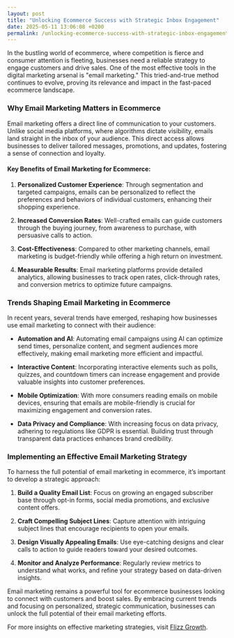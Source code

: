 ```yaml
---
layout: post
title: "Unlocking Ecommerce Success with Strategic Inbox Engagement"
date: 2025-05-11 13:06:08 +0200
permalink: /unlocking-ecommerce-success-with-strategic-inbox-engagement/
---
```



In the bustling world of ecommerce, where competition is fierce and consumer attention is fleeting, businesses need a reliable strategy to engage customers and drive sales. One of the most effective tools in the digital marketing arsenal is "email marketing." This tried-and-true method continues to evolve, proving its relevance and impact in the fast-paced ecommerce landscape.

### Why Email Marketing Matters in Ecommerce

Email marketing offers a direct line of communication to your customers. Unlike social media platforms, where algorithms dictate visibility, emails land straight in the inbox of your audience. This direct access allows businesses to deliver tailored messages, promotions, and updates, fostering a sense of connection and loyalty.

#### Key Benefits of Email Marketing for Ecommerce:

1. **Personalized Customer Experience**: Through segmentation and targeted campaigns, emails can be personalized to reflect the preferences and behaviors of individual customers, enhancing their shopping experience.

2. **Increased Conversion Rates**: Well-crafted emails can guide customers through the buying journey, from awareness to purchase, with persuasive calls to action.

3. **Cost-Effectiveness**: Compared to other marketing channels, email marketing is budget-friendly while offering a high return on investment.

4. **Measurable Results**: Email marketing platforms provide detailed analytics, allowing businesses to track open rates, click-through rates, and conversion metrics to optimize future campaigns.

### Trends Shaping Email Marketing in Ecommerce

In recent years, several trends have emerged, reshaping how businesses use email marketing to connect with their audience:

- **Automation and AI**: Automating email campaigns using AI can optimize send times, personalize content, and segment audiences more effectively, making email marketing more efficient and impactful.

- **Interactive Content**: Incorporating interactive elements such as polls, quizzes, and countdown timers can increase engagement and provide valuable insights into customer preferences.

- **Mobile Optimization**: With more consumers reading emails on mobile devices, ensuring that emails are mobile-friendly is crucial for maximizing engagement and conversion rates.

- **Data Privacy and Compliance**: With increasing focus on data privacy, adhering to regulations like GDPR is essential. Building trust through transparent data practices enhances brand credibility.

### Implementing an Effective Email Marketing Strategy

To harness the full potential of email marketing in ecommerce, it’s important to develop a strategic approach:

1. **Build a Quality Email List**: Focus on growing an engaged subscriber base through opt-in forms, social media promotions, and exclusive content offers.

2. **Craft Compelling Subject Lines**: Capture attention with intriguing subject lines that encourage recipients to open your emails.

3. **Design Visually Appealing Emails**: Use eye-catching designs and clear calls to action to guide readers toward your desired outcomes.

4. **Monitor and Analyze Performance**: Regularly review metrics to understand what works, and refine your strategy based on data-driven insights.

Email marketing remains a powerful tool for ecommerce businesses looking to connect with customers and boost sales. By embracing current trends and focusing on personalized, strategic communication, businesses can unlock the full potential of their email marketing efforts.

For more insights on effective marketing strategies, visit [Flizz Growth](https://flizzgrowth.com).